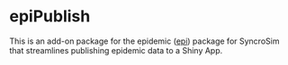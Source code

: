 # epiPublish

This is an add-on package for the epidemic ([epi](https://github.com/apexrms/epi)) package for SyncroSim that streamlines publishing epidemic data to a Shiny App.